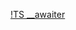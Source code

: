 [!TS __awaiter](https://stackoverflow.com/questions/47995484/whats-the-purpose-of-typescripts-awaiter)